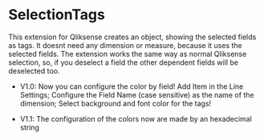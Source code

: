 # SelectionTags

This extension for Qliksense creates an object, showing the selected fields as tags. It doesnt need any dimension or measure, because it uses the selected fields.
The extension works the same way as normal Qliksense selection, so, if you deselect a field the other dependent fields will be deselected too.

- V1.0: Now you can configure the color by field! Add Item in the Line Settings; Configure the Field Name (case sensitive) as the name of the dimension; Select background and font color for the tags!

- V1.1: The configuration of the colors now are made by an hexadecimal string
